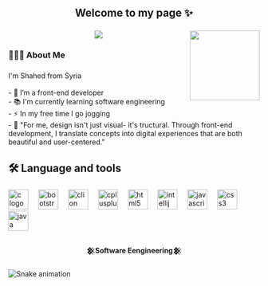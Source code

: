 <h2 align="center">Welcome to my page ✨</h2>

###

<img align="right" height="140" src="https://media4.giphy.com/media/v1.Y2lkPTc5MGI3NjExMnJzNHByNzZka3c3Zmg4YnNmcGNkcWp6NTBpemU0d3lwOWNycmgwYyZlcD12MV9pbnRlcm5hbF9naWZfYnlfaWQmY3Q9Zw/4qTMeYzbwCWRo3jD1C/giphy.gif"  />

###

<div align="center">
  <img src="https://visitor-badge.laobi.icu/badge?page_id=Shahedtwo4.Shahedtwo4&left_color=darkolivegreen&right_color=olivedrab"  />
</div>

###

<h3 align="left">👩🏻‍💻  About Me</h3>

###

<p align="left">I'm Shahed from Syria<br><br>- 🔭 I’m a front-end developer<br>- 📚 I'm currently learning software engineering<br>- ⚡ In my free time I  go jogging<br>-  🧩 "For me, design isn't just visual- it's tructural. Through front-end development, I translate concepts into digital experiences that are both beautiful and user-centered."</p>

###

<h2 align="left">🛠 Language and tools</h2>

###

<div align="left">
  <img src="https://cdn.jsdelivr.net/gh/devicons/devicon/icons/c/c-original.svg" height="40" alt="c logo"  />
  <img width="12" />
  <img src="https://cdn.jsdelivr.net/gh/devicons/devicon/icons/bootstrap/bootstrap-original.svg" height="40" alt="bootstrap logo"  />
  <img width="12" />
  <img src="https://cdn.jsdelivr.net/gh/devicons/devicon/icons/clion/clion-original.svg" height="40" alt="clion logo"  />
  <img width="12" />
  <img src="https://cdn.jsdelivr.net/gh/devicons/devicon/icons/cplusplus/cplusplus-original.svg" height="40" alt="cplusplus logo"  />
  <img width="12" />
  <img src="https://cdn.jsdelivr.net/gh/devicons/devicon/icons/html5/html5-original.svg" height="40" alt="html5 logo"  />
  <img width="12" />
  <img src="https://cdn.jsdelivr.net/gh/devicons/devicon/icons/intellij/intellij-original.svg" height="40" alt="intellij logo"  />
  <img width="12" />
  <img src="https://cdn.jsdelivr.net/gh/devicons/devicon/icons/javascript/javascript-original.svg" height="40" alt="javascript logo"  />
  <img width="12" />
  <img src="https://cdn.jsdelivr.net/gh/devicons/devicon/icons/css3/css3-original.svg" height="40" alt="css3 logo"  />
  <img width="12" />
  <img src="https://cdn.jsdelivr.net/gh/devicons/devicon/icons/java/java-original.svg" height="40" alt="java logo"  />
</div>

###

<h4 align="center">𒆜Software Eengineering𒆜</h4>

###

<img src="https://raw.githubusercontent.com/Shahedtwo4/Shahedtwo4/output/snake.svg" alt="Snake animation" />

###

<div align="left">
</div>

###
